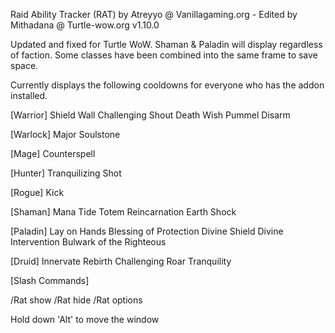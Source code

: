 Raid Ability Tracker (RAT) by Atreyyo @ Vanillagaming.org - Edited by Mithadana @ Turtle-wow.org
v1.10.0

Updated and fixed for Turtle WoW. Shaman & Paladin will display regardless of faction. Some classes have been combined into the same frame to save space.

Currently displays the following cooldowns for everyone who has the addon installed.

[Warrior]
Shield Wall
Challenging Shout
Death Wish
Pummel
Disarm

[Warlock]
Major Soulstone

[Mage]
Counterspell

[Hunter]
Tranquilizing Shot

[Rogue]
Kick

[Shaman]
Mana Tide Totem
Reincarnation
Earth Shock

[Paladin]
Lay on Hands
Blessing of Protection
Divine Shield
Divine Intervention
Bulwark of the Righteous

[Druid]
Innervate
Rebirth
Challenging Roar
Tranquility

[Slash Commands]

/Rat show
/Rat hide
/Rat options

Hold down 'Alt' to move the window
